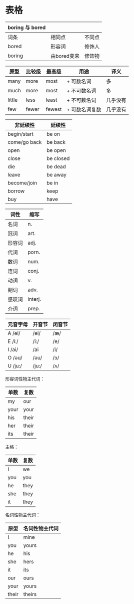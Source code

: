# 表格
| boring 与 bored |          |     |
| -------------- | -------- | --- |
| 词条             | 相同点      | 不同点 |
| bored          | 形容词      | 修饰人 |
| boring         | 由bored变来 | 修饰物 |

| 原型     | 比较级   | 最高级    | 用途       | 译义   |
| ------ | ----- | ------ | -------- | ---- |
| many   | more  | most   | + 可数名词   | 多    |
| much   | more  | most   | + 不可数名词  | 多    |
| little | less  | least  | + 不可数名词  | 几乎没有 |
| few    | fewer | fewest | + 可数名词复数 | 几乎没有 |

| 非延续性         | 延续性       |
| ------------ | --------- |
| begin/start  | be on     |
| come/go back | be back   |
| open         | be open   |
| close        | be closed |
| die          | be dead   |
| leave        | be away   |
| become/join  | be in     |
| borrow       | keep      |
| buy          | have      |

| 词性  | 缩写      |
| --- | ------- |
| 名词  | n.      |
| 冠词  | art.    |
| 形容词 | adj.    |
| 代词  | porn.   |
| 数词  | num.    |
| 连词  | conj.   |
| 动词  | v.      |
| 副词  | adv.    |
| 感叹词 | interj. |
| 介词  | prep.   |

| 元音字母    | 开音节   | 闭音节 |
| ------- | ----- | --- |
| A /ei/  | /ei/  | /æ/ |
| E /i:/  | /i:/  | /e/ |
| I /ai/  | /ai   | /i/ |
| O /əu/  | /əu/  | /ɔ/ |
| U /ju:/ | /ju:/ | /ʌ/ |

形容词性物主代词：

| 单数   | 复数    |
| ---- | ----- |
| my   | our   |
| your | your  |
| his  | their |
| her  | their |
| its  | their |

主格：

| 单数  | 复数   |
| --- | ---- |
| I   | we   |
| you | you  |
| he  | they |
| she | they |
| it  | they |

名词性物主代词：

| 原型    | 名词性物主代词 |
| ----- | ------- |
| I     | mine    |
| you   | yours   |
| he    | his     |
| she   | hers    |
| it    | its     |
| our   | ours    |
| your  | yours   |
| their | theirs  |